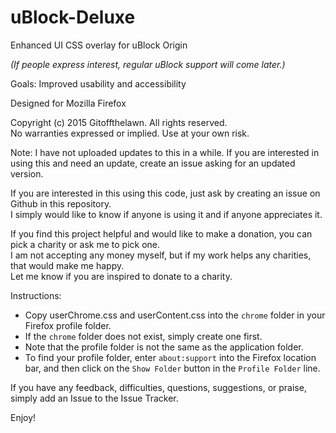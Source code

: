 # uBlock-Deluxe
Enhanced UI CSS overlay for uBlock Origin

*(If people express interest, regular uBlock support will come later.)*

Goals: Improved usability and accessibility

Designed for Mozilla Firefox

Copyright (c) 2015 Gitoffthelawn.  All rights reserved.  
No warranties expressed or implied.  Use at your own risk.

Note: I have not uploaded updates to this in a while.  If you are interested in using this and need an update, create an issue asking for an updated version.

If you are interested in this using this code, just ask by creating an issue on Github in this repository.  
I simply would like to know if anyone is using it and if anyone appreciates it.

If you find this project helpful and would like to make a donation, you can pick a charity or ask me to pick one.  
I am not accepting any money myself, but if my work helps any charities, that would make me happy.  
Let me know if you are inspired to donate to a charity.

Instructions:
 - Copy userChrome.css and userContent.css into the `chrome` folder in your Firefox profile folder.
 - If the `chrome` folder does not exist, simply create one first.
 - Note that the profile folder is not the same as the application folder.
 - To find your profile folder, enter `about:support` into the Firefox location bar, and then click on the `Show Folder` button in the `Profile Folder` line.

If you have any feedback, difficulties, questions, suggestions, or praise, simply add an Issue to the Issue Tracker.

Enjoy!

